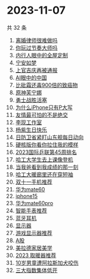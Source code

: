 # 2023-11-07

共 32 条

<!-- BEGIN -->
<!-- 最后更新时间 Tue Nov 07 2023 19:05:54 GMT+0800 (China Standard Time) -->

1. [离婚律师很难做吗](https://www.zhihu.com/search?q=%E7%A6%BB%E5%A9%9A%E5%BE%8B%E5%B8%88%E5%BE%88%E9%9A%BE%E5%81%9A%E5%90%97)
1. [你玩过节奏大师吗](https://www.zhihu.com/search?q=%E4%BD%A0%E7%8E%A9%E8%BF%87%E8%8A%82%E5%A5%8F%E5%A4%A7%E5%B8%88%E5%90%97)
1. [内行人眼中的全屋定制](https://www.zhihu.com/search?q=%E5%86%85%E8%A1%8C%E4%BA%BA%E7%9C%BC%E4%B8%AD%E7%9A%84%E5%85%A8%E5%B1%8B%E5%AE%9A%E5%88%B6)
1. [宁安如梦](https://www.zhihu.com/search?q=%E5%AE%81%E5%AE%89%E5%A6%82%E6%A2%A6)
1. [上官吉庆再被通报](https://www.zhihu.com/search?q=%E4%B8%8A%E5%AE%98%E5%90%89%E5%BA%86%E5%86%8D%E8%A2%AB%E9%80%9A%E6%8A%A5)
1. [AI眼中的中国](https://www.zhihu.com/search?q=AI%E7%9C%BC%E4%B8%AD%E7%9A%84%E4%B8%AD%E5%9B%BD)
1. [比砒霜还毒900倍的致癌物](https://www.zhihu.com/search?q=%E6%AF%94%E7%A0%92%E9%9C%9C%E8%BF%98%E6%AF%92900%E5%80%8D%E7%9A%84%E8%87%B4%E7%99%8C%E7%89%A9)
1. [原神芙宁娜](https://www.zhihu.com/search?q=%E5%8E%9F%E7%A5%9E%E8%8A%99%E5%AE%81%E5%A8%9C)
1. [勇士战胜活塞](https://www.zhihu.com/search?q=%E5%8B%87%E5%A3%AB%E6%88%98%E8%83%9C%E6%B4%BB%E5%A1%9E)
1. [为什么iPhone只有P大写](https://www.zhihu.com/search?q=%E4%B8%BA%E4%BB%80%E4%B9%88iPhone%E5%8F%AA%E6%9C%89P%E5%A4%A7%E5%86%99)
1. [友情最可怕的不是绝交](https://www.zhihu.com/search?q=%E5%8F%8B%E6%83%85%E6%9C%80%E5%8F%AF%E6%80%95%E7%9A%84%E4%B8%8D%E6%98%AF%E7%BB%9D%E4%BA%A4)
1. [李现工作室](https://www.zhihu.com/search?q=%E6%9D%8E%E7%8E%B0%E5%B7%A5%E4%BD%9C%E5%AE%A4)
1. [杨紫生日快乐](https://www.zhihu.com/search?q=%E6%9D%A8%E7%B4%AB%E7%94%9F%E6%97%A5%E5%BF%AB%E4%B9%90)
1. [日防卫省紧盯山东舰每日动向](https://www.zhihu.com/search?q=%E6%97%A5%E9%98%B2%E5%8D%AB%E7%9C%81%E7%B4%A7%E7%9B%AF%E5%B1%B1%E4%B8%9C%E8%88%B0%E6%AF%8F%E6%97%A5%E5%8A%A8%E5%90%91)
1. [硬核版你看你拉住我的模样](https://www.zhihu.com/search?q=%E7%A1%AC%E6%A0%B8%E7%89%88%E4%BD%A0%E7%9C%8B%E4%BD%A0%E6%8B%89%E4%BD%8F%E6%88%91%E7%9A%84%E6%A8%A1%E6%A0%B7)
1. [2023国际乒联第45周排名](https://www.zhihu.com/search?q=2023%E5%9B%BD%E9%99%85%E4%B9%92%E8%81%94%E7%AC%AC45%E5%91%A8%E6%8E%92%E5%90%8D)
1. [哈工大学生去上课像登机](https://www.zhihu.com/search?q=%E5%93%88%E5%B7%A5%E5%A4%A7%E5%AD%A6%E7%94%9F%E5%8E%BB%E4%B8%8A%E8%AF%BE%E5%83%8F%E7%99%BB%E6%9C%BA)
1. [当我爸看到我成绩的那一刻](https://www.zhihu.com/search?q=%E5%BD%93%E6%88%91%E7%88%B8%E7%9C%8B%E5%88%B0%E6%88%91%E6%88%90%E7%BB%A9%E7%9A%84%E9%82%A3%E4%B8%80%E5%88%BB)
1. [哈工大暖廊里还在穿短袖](https://www.zhihu.com/search?q=%E5%93%88%E5%B7%A5%E5%A4%A7%E6%9A%96%E5%BB%8A%E9%87%8C%E8%BF%98%E5%9C%A8%E7%A9%BF%E7%9F%AD%E8%A2%96)
1. [双十一手机推荐](https://www.zhihu.com/search?q=%E5%8F%8C%E5%8D%81%E4%B8%80%E6%89%8B%E6%9C%BA%E6%8E%A8%E8%8D%90)
1. [华为mate60](https://www.zhihu.com/search?q=%E5%8D%8E%E4%B8%BAmate60)
1. [iphone15](https://www.zhihu.com/search?q=iphone15)
1. [华为mate60pro](https://www.zhihu.com/search?q=%E5%8D%8E%E4%B8%BAmate60pro)
1. [智能手表推荐](https://www.zhihu.com/search?q=%E6%99%BA%E8%83%BD%E6%89%8B%E8%A1%A8%E6%8E%A8%E8%8D%90)
1. [蓝牙耳机](https://www.zhihu.com/search?q=%E8%93%9D%E7%89%99%E8%80%B3%E6%9C%BA)
1. [显示器](https://www.zhihu.com/search?q=%E6%98%BE%E7%A4%BA%E5%99%A8)
1. [游戏显示器推荐](https://www.zhihu.com/search?q=%E6%B8%B8%E6%88%8F%E6%98%BE%E7%A4%BA%E5%99%A8%E6%8E%A8%E8%8D%90)
1. [A股](https://www.zhihu.com/search?q=A%E8%82%A1)
1. [美拉德家居美学](https://www.zhihu.com/search?q=%E7%BE%8E%E6%8B%89%E5%BE%B7%E5%AE%B6%E5%B1%85%E7%BE%8E%E5%AD%A6)
1. [2023 取暖器推荐](https://www.zhihu.com/search?q=2023%20%E5%8F%96%E6%9A%96%E5%99%A8%E6%8E%A8%E8%8D%90)
1. [10岁男童遭阿拉斯加犬咬伤](https://www.zhihu.com/search?q=10%E5%B2%81%E7%94%B7%E7%AB%A5%E9%81%AD%E9%98%BF%E6%8B%89%E6%96%AF%E5%8A%A0%E7%8A%AC%E5%92%AC%E4%BC%A4)
1. [三大指数集体低开](https://www.zhihu.com/search?q=%E4%B8%89%E5%A4%A7%E6%8C%87%E6%95%B0%E9%9B%86%E4%BD%93%E4%BD%8E%E5%BC%80)

<!-- END -->
